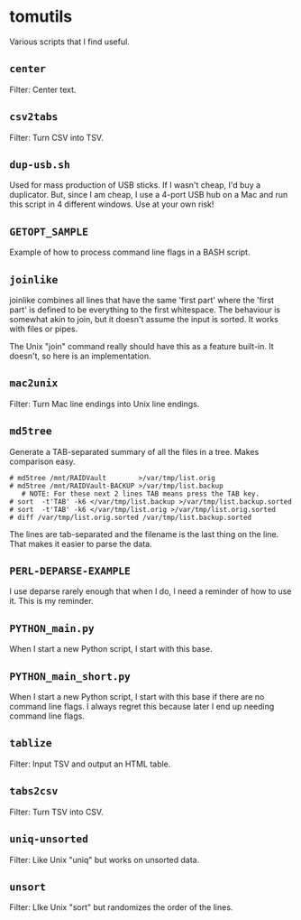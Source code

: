 # tomutils
Various scripts that I find useful.



## `center`

Filter: Center text.


## `csv2tabs`

Filter: Turn CSV into TSV.


## `dup-usb.sh`

Used for mass production of USB sticks.  If I wasn't cheap, I'd
buy a duplicator.  But, since I am cheap, I use a 4-port USB hub
on a Mac and run this script in 4 different windows.  Use at your
own risk!


## `GETOPT_SAMPLE`

Example of how to process command line flags in a BASH script.


## `joinlike`

joinlike combines all lines that have the same 'first part' where
the 'first part' is defined to be everything to the first whitespace.
The behaviour is somewhat akin to join, but it doesn't assume the
input is sorted. It works with files or pipes.

The Unix "join" command really should have this as a feature built-in.
It doesn't, so here is an implementation.


## `mac2unix`

Filter: Turn Mac line endings into Unix line endings.


## `md5tree`

Generate a TAB-separated summary of all the files in a tree.  Makes comparison easy.

```
# md5tree /mnt/RAIDVault        >/var/tmp/list.orig
# md5tree /mnt/RAIDVault-BACKUP >/var/tmp/list.backup
   # NOTE: For these next 2 lines TAB means press the TAB key.
# sort  -t'TAB' -k6 </var/tmp/list.backup >/var/tmp/list.backup.sorted
# sort  -t'TAB' -k6 </var/tmp/list.orig >/var/tmp/list.orig.sorted
# diff /var/tmp/list.orig.sorted /var/tmp/list.backup.sorted
```

The lines are tab-separated and the filename is the last thing on
the line.  That makes it easier to parse the data.


## `PERL-DEPARSE-EXAMPLE`

I use deparse rarely enough that when I do, I need a reminder of
how to use it. This is my reminder.


## `PYTHON_main.py`

When I start a new Python script, I start with this base.


## `PYTHON_main_short.py`

When I start a new Python script, I start with this base if there
are no command line flags.  I always regret this because later I
end up needing command line flags.


## `tablize`

Filter: Input TSV and output an HTML table.


## `tabs2csv`

Filter: Turn TSV into CSV.


## `uniq-unsorted`

Filter: Like Unix "uniq" but works on unsorted data.


## `unsort`

Filter: LIke Unix "sort" but randomizes the order of the lines.

